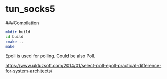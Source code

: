 # tun_socks5

###Compilation

```sh
mkdir build
cd build
cmake ..
make
```

Epoll is used for polling. Could be also Poll. 

https://www.ulduzsoft.com/2014/01/select-poll-epoll-practical-difference-for-system-architects/
